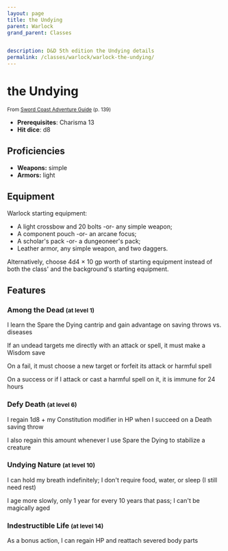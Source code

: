 ```yaml
---
layout: page
title: the Undying
parent: Warlock
grand_parent: Classes


description: D&D 5th edition the Undying details
permalink: /classes/warlock/warlock-the-undying/
---
```


# the Undying

<small>From <a target="_blank" href="https://dnd.wizards.com/products/tabletop-games/rpg-products/sc-adventurers-guide">Sword Coast Adventure Guide</a> (p. 139)</small>
- **Prerequisites**: Charisma 13
- **Hit dice**: d8

## Proficiencies

- **Weapons:** simple
- **Armors:** light

## Equipment


Warlock starting equipment:

- A light crossbow and 20 bolts -or- any simple weapon;
- A component pouch -or- an arcane focus;
- A scholar's pack -or- a dungeoneer's pack;
- Leather armor, any simple weapon, and two daggers.

Alternatively, choose 4d4 × 10 gp worth of starting equipment instead of both the class' and the background's starting equipment.


## Features

### Among the Dead <small>(at level 1)</small>


I learn the Spare the Dying cantrip and gain advantage on saving throws vs. diseases

If an undead targets me directly with an attack or spell, it must make a Wisdom save

On a fail, it must choose a new target or forfeit its attack or harmful spell

On a success or if I attack or cast a harmful spell on it, it is immune for 24 hours



### Defy Death <small>(at level 6)</small>


I regain 1d8 + my Constitution modifier in HP when I succeed on a Death saving throw

I also regain this amount whenever I use Spare the Dying to stabilize a creature



### Undying Nature <small>(at level 10)</small>


I can hold my breath indefinitely; I don't require food, water, or sleep (I still need rest)

I age more slowly, only 1 year for every 10 years that pass; I can't be magically aged



### Indestructible Life <small>(at level 14)</small>


As a bonus action, I can regain HP and reattach severed body parts


